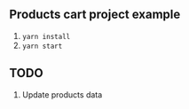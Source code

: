 ## Products cart project example

1. `yarn install`
2. `yarn start`

## TODO

1. Update products data
